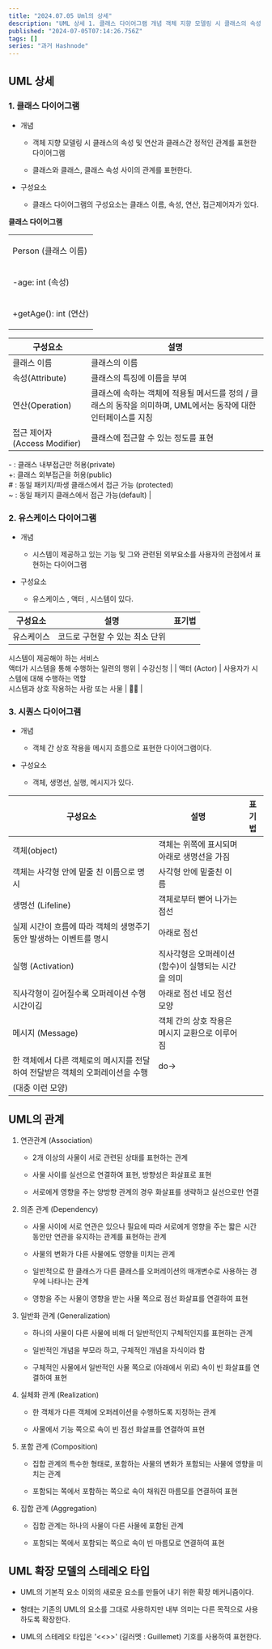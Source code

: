 ```yaml
---
title: "2024.07.05 Uml의 상세"
description: "UML 상세 1. 클래스 다이어그램 개념 객체 지향 모델링 시 클래스의 속성 및 연산과 클래스간 정적인 관계를 표현한 다이어그램 클래스와 클래스, 클래스 속성 사이의 관계를 표현한다. 구성요소 클래스 다이어그램의 구성요소는 클래스 이름, 속성, 연산, 접근제어자가 있다. 클래스 다이어그램 Person (클래스 이름)-age: int (속성)+getAge(): int (연산) 구성요소설명 클래스 이름클래스의 이름 ..."
published: "2024-07-05T07:14:26.756Z"
tags: []
series: "과거 Hashnode"
---
```


## UML 상세

### 1\. 클래스 다이어그램

* 개념
    
    * 객체 지향 모델링 시 클래스의 속성 및 연산과 클래스간 정적인 관계를 표현한 다이어그램
        
    * 클래스와 클래스, 클래스 속성 사이의 관계를 표현한다.
        
* 구성요소
    
    * 클래스 다이어그램의 구성요소는 클래스 이름, 속성, 연산, 접근제어자가 있다.
        

**클래스 다이어그램**

<table><tbody><tr><td colspan="1" rowspan="1"><p>Person (클래스 이름)</p></td></tr><tr><td colspan="1" rowspan="1"><p>-age: int (속성)</p></td></tr><tr><td colspan="1" rowspan="1"><p>+getAge(): int (연산)</p></td></tr></tbody></table>

| 구성요소 | 설명 |
| --- | --- |
| 클래스 이름 | 클래스의 이름 |
| 속성(Attribute) | 클래스의 특징에 이름을 부여 |
| 연산(Operation) | 클래스에 속하는 객체에 적용될 메서드를 정의 / 클래스의 동작을 의미하며, UML에서는 동작에 대한 인터페이스를 지칭 |
| 접근 제어자 (Access Modifier) | 클래스에 접근할 수 있는 정도를 표현  
\- : 클래스 내부접근만 허용(private)  
+: 클래스 외부접근을 허용(public)  
\# : 동일 패키지/파생 클래스에서 접근 가능 (protected)  
~ : 동일 패키지 클래스에서 접근 가능(default) |

### 2\. 유스케이스 다이어그램

* 개념
    
    * 시스템이 제공하고 있는 기능 및 그와 관련된 외부요소를 사용자의 관점에서 표현하는 다이어그램
        
* 구성요소
    
    * 유스케이스 , 액터 , 시스템이 있다.
        

| 구성요소 | 설명 | 표기법 |
| --- | --- | --- |
| 유스케이스 | 코드로 구현할 수 있는 최소 단위  
시스템이 제공해야 하는 서비스  
액터가 시스템을 통해 수행하는 일련의 행위 | 수강신청 |
| 액터 (Actor) | 사용자가 시스템에 대해 수행하는 역할  
시스템과 상호 작용하는 사람 또는 사물 | 🧑🧑 |

### 3\. 시퀀스 다이어그램

* 개념
    
    * 객체 간 상호 작용을 메시지 흐름으로 표현한 다이어그램이다.
        
* 구성요소
    
    * 객체, 생명선, 실행, 메시지가 있다.
        

| 구성요소 | 설명 | 표기법 |
| --- | --- | --- |
| 객체(object) | 객체는 위쪽에 표시되며 아래로 생명선을 가짐  
객체는 사각형 안에 밑줄 친 이름으로 명시 | 사각형 안에 밑줄친 이름 |
| 생명선 (Lifeline) | 객체로부터 뻗어 나가는 점선  
실제 시간이 흐름에 따라 객체의 생명주기 동안 발생하는 이벤트를 명시 | 아래로 점선 |
| 실행 (Activation) | 직사각형은 오퍼레이션(함수)이 실행되는 시간을 의미  
직사각형이 길어질수록 오퍼레이션 수행시간이김 | 아래로 점선 네모 점선 모양 |
| 메시지 (Message) | 객체 간의 상호 작용은 메시지 교환으로 이루어짐  
한 객체에서 다른 객체로의 메시지를 전달하여 전달받은 객체의 오퍼레이션을 수행 | do-&gt;  
(대충 이런 모양) |

## UML의 관계

1. 연관관계 (Association)
    
    * 2개 이상의 사물이 서로 관련된 상태를 표현하는 관계
        
    * 사물 사이를 실선으로 연결하여 표현, 방향성은 화살표로 표현
        
    * 서로에게 영향을 주는 양방향 관계의 경우 화살표를 생략하고 실선으로만 연결
        
2. 의존 관계 (Dependency)
    
    * 사물 사이에 서로 연관은 있으나 필요에 따라 서로에게 영향을 주는 짧은 시간 동안만 연관을 유지하는 관계를 표현하는 관계
        
    * 사물의 변화가 다른 사물에도 영향을 미치는 관계
        
    * 일반적으로 한 클래스가 다른 클래스를 오퍼레이션의 매개변수로 사용하는 경우에 나타나는 관계
        
    * 영향을 주는 사물이 영향을 받는 사물 쪽으로 점선 화살표를 연결하여 표현
        
3. 일반화 관계 (Generalization)
    
    * 하나의 사물이 다른 사물에 비해 더 일반적인지 구체적인지를 표현하는 관계
        
    * 일반적인 개념을 부모라 하고, 구체적인 개념을 자식이라 함
        
    * 구체적인 사물에서 일반적인 사물 쪽으로 (아래에서 위로) 속이 빈 화살표를 연결하여 표현
        
4. 실체화 관계 (Realization)
    
    * 한 객체가 다른 객체에 오퍼레이션을 수행하도록 지정하는 관계
        
    * 사물에서 기능 쪽으로 속이 빈 점선 화살표를 연결하여 표현
        
5. 포함 관계 (Composition)
    
    * 집합 관계의 특수한 형태로, 포함하는 사물의 변화가 포함되는 사물에 영향을 미치는 관계
        
    * 포함되는 쪽에서 포함하는 쪽으로 속이 채워진 마름모를 연결하여 표현
        
6. 집합 관계 (Aggregation)
    
    * 집합 관계는 하나의 사물이 다른 사물에 포함된 관계
        
    * 포함되는 쪽에서 포함되는 쪽으로 속이 빈 마름모로 연결하여 표현
        

## UML 확장 모델의 스테레오 타입

* UML의 기본적 요소 이외의 새로운 요소를 만들어 내기 위한 확장 메커니즘이다.
    
* 형태는 기존의 UML의 요소를 그대로 사용하지만 내부 의미는 다른 목적으로 사용하도록 확장한다.
    
* UML의 스테레오 타입은 '&lt;&lt;&gt;&gt;' (길러멧 : Guillemet) 기호를 사용하여 표현한다.